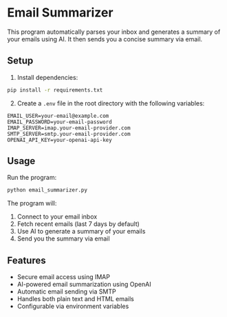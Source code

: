 # Email Summarizer

This program automatically parses your inbox and generates a summary of your emails using AI. It then sends you a concise summary via email.

## Setup

1. Install dependencies:
```bash
pip install -r requirements.txt
```

2. Create a `.env` file in the root directory with the following variables:
```
EMAIL_USER=your-email@example.com
EMAIL_PASSWORD=your-email-password
IMAP_SERVER=imap.your-email-provider.com
SMTP_SERVER=smtp.your-email-provider.com
OPENAI_API_KEY=your-openai-api-key
```

## Usage

Run the program:
```bash
python email_summarizer.py
```

The program will:
1. Connect to your email inbox
2. Fetch recent emails (last 7 days by default)
3. Use AI to generate a summary of your emails
4. Send you the summary via email

## Features

- Secure email access using IMAP
- AI-powered email summarization using OpenAI
- Automatic email sending via SMTP
- Handles both plain text and HTML emails
- Configurable via environment variables
